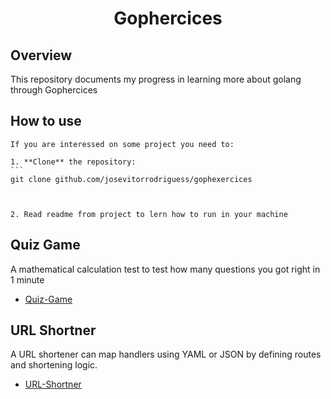 <div align="center">
<h1> Gophercices </h1>
</div>


##  Overview 
This repository documents my progress in learning more about golang through Gophercices

## How to use
    If you are interessed on some project you need to:

    1. **Clone** the repository:
    ```
    git clone github.com/josevitorrodriguess/gophexercices


    
    2. Read readme from project to lern how to run in your machine


## Quiz Game
  A mathematical calculation test to test how many questions you got right in 1 minute
  - [Quiz-Game](quiz-game/)

## URL Shortner
  A URL shortener can map handlers using YAML or JSON by defining routes and shortening logic.
  - [URL-Shortner](url-shortner/)

